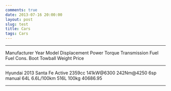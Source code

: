 ```yaml
---
comments: true
date: 2013-07-16 20:00:00
layout: post
slug: test
title: Cars
tags: Cars
---
```


------------------------------------------------------------------------------------------------------------------------------------------------------
 Manufacturer   Year   Model            Displacement   Power        Torque       Transmission   Fuel   Fuel Cons.   Boot    Towball Weight   Price
-------------- ------ ---------------- -------------- ------------ ------------ -------------- ------ ------------ ------- ---------------- ----------
Hyundai         2013   Santa Fe Active  2359cc         141kW@6300   242Nm@4250   6sp manual     64L    6.6L/100km    516L   100kg            40686.95

 
----
